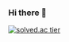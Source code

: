 ### Hi there 👋

[![solved.ac tier](http://mazassumnida.wtf/api/generate_badge?boj=kcw0360)](https://solved.ac/kcw0360/)

<!--
**ChiwooKim/ChiwooKim** is a ✨ _special_ ✨ repository because its `README.md` (this file) appears on your GitHub profile.

Here are some ideas to get you started:

- 🔭 I’m currently working on ...
- 🌱 I’m currently learning ...
- 👯 I’m looking to collaborate on ...
- 🤔 I’m looking for help with ...
- 💬 Ask me about ...
- 📫 How to reach me: ...
- 😄 Pronouns: ...
- ⚡ Fun fact: ...
-->
